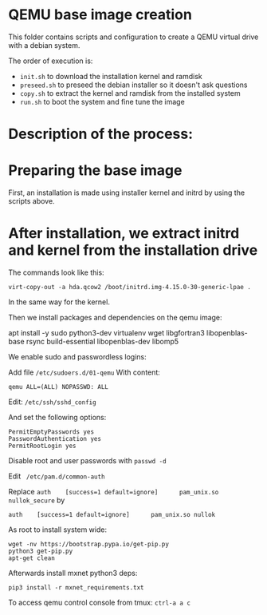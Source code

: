<!--- Licensed to the Apache Software Foundation (ASF) under one -->
<!--- or more contributor license agreements.  See the NOTICE file -->
<!--- distributed with this work for additional information -->
<!--- regarding copyright ownership.  The ASF licenses this file -->
<!--- to you under the Apache License, Version 2.0 (the -->
<!--- "License"); you may not use this file except in compliance -->
<!--- with the License.  You may obtain a copy of the License at -->

<!---   http://www.apache.org/licenses/LICENSE-2.0 -->

<!--- Unless required by applicable law or agreed to in writing, -->
<!--- software distributed under the License is distributed on an -->
<!--- "AS IS" BASIS, WITHOUT WARRANTIES OR CONDITIONS OF ANY -->
<!--- KIND, either express or implied.  See the License for the -->
<!--- specific language governing permissions and limitations -->
<!--- under the License. -->

# QEMU base image creation

This folder contains scripts and configuration to create a QEMU virtual drive with a debian system.

The order of execution is:
- `init.sh` to download the installation kernel and ramdisk
- `preseed.sh` to preseed the debian installer so it doesn't ask questions 
- `copy.sh` to extract the kernel and ramdisk from the installed system
- `run.sh` to boot the system and fine tune the image

# Description of the process:

# Preparing the base image

First, an installation is made using installer kernel and initrd by using the scripts above.

# After installation, we extract initrd and kernel from the installation drive

The commands look like this:

`virt-copy-out -a hda.qcow2 /boot/initrd.img-4.15.0-30-generic-lpae .`

In the same way for the kernel.

Then we install packages and dependencies on the qemu image:

apt install -y sudo python3-dev virtualenv wget libgfortran3 libopenblas-base rsync build-essential
libopenblas-dev libomp5

We enable sudo and passwordless logins:

Add file `/etc/sudoers.d/01-qemu`
With content:
```
qemu ALL=(ALL) NOPASSWD: ALL
```

Edit: `/etc/ssh/sshd_config`

And set the following options:
```
PermitEmptyPasswords yes
PasswordAuthentication yes
PermitRootLogin yes
```

Disable root and user passwords with `passwd -d`

Edit ` /etc/pam.d/common-auth`

Replace `auth    [success=1 default=ignore]      pam_unix.so nullok_secure` by 
```
auth    [success=1 default=ignore]      pam_unix.so nullok
```

As root to install system wide:

```
wget -nv https://bootstrap.pypa.io/get-pip.py
python3 get-pip.py
apt-get clean
```

Afterwards install mxnet python3 deps:

```
pip3 install -r mxnet_requirements.txt
```


To access qemu control console from tmux: `ctrl-a a c`
